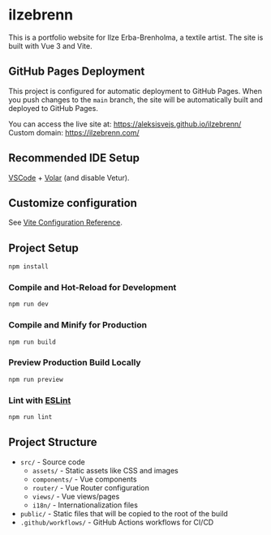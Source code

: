 # ilzebrenn

This is a portfolio website for Ilze Erba-Brenholma, a textile artist. The site is built with Vue 3 and Vite.

## GitHub Pages Deployment

This project is configured for automatic deployment to GitHub Pages. When you push changes to the `main` branch, the site will be automatically built and deployed to GitHub Pages.

You can access the live site at: https://aleksisvejs.github.io/ilzebrenn/
Custom domain: https://ilzebrenn.com/

## Recommended IDE Setup

[VSCode](https://code.visualstudio.com/) + [Volar](https://marketplace.visualstudio.com/items?itemName=Vue.volar) (and disable Vetur).

## Customize configuration

See [Vite Configuration Reference](https://vite.dev/config/).

## Project Setup

```sh
npm install
```

### Compile and Hot-Reload for Development

```sh
npm run dev
```

### Compile and Minify for Production

```sh
npm run build
```

### Preview Production Build Locally

```sh
npm run preview
```

### Lint with [ESLint](https://eslint.org/)

```sh
npm run lint
```

## Project Structure

- `src/` - Source code
  - `assets/` - Static assets like CSS and images
  - `components/` - Vue components
  - `router/` - Vue Router configuration
  - `views/` - Vue views/pages
  - `i18n/` - Internationalization files
- `public/` - Static files that will be copied to the root of the build
- `.github/workflows/` - GitHub Actions workflows for CI/CD
